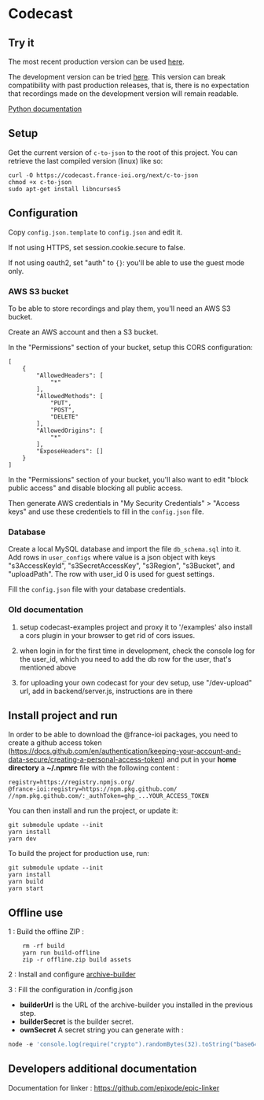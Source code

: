 # Codecast

## Try it

The most recent production version can be used
[here](https://codecast.france-ioi.org/v5/).

The development version can be tried
[here](https://codecast.france-ioi.org/next/).
This version can break compatibility with past production releases, that
is, there is no expectation that recordings made on the development
version will remain readable.

[Python documentation](docs/python.md)


## Setup

Get the current version of `c-to-json` to the root of this project. You can retrieve the last compiled version (linux) like so:

```
curl -O https://codecast.france-ioi.org/next/c-to-json
chmod +x c-to-json
sudo apt-get install libncurses5
```

## Configuration

Copy `config.json.template` to `config.json` and edit it.

If not using HTTPS, set session.cookie.secure to false.

If not using oauth2, set "auth" to `{}`: you'll be able to use the guest mode only.

### AWS S3 bucket

To be able to store recordings and play them, you'll need an AWS S3 bucket.

Create an AWS account and then a S3 bucket.

In the "Permissions" section of your bucket, setup this CORS configuration:

```
[
    {
        "AllowedHeaders": [
            "*"
        ],
        "AllowedMethods": [
            "PUT",
            "POST",
            "DELETE"
        ],
        "AllowedOrigins": [
            "*"
        ],
        "ExposeHeaders": []
    }
]
```

In the "Permissions" section of your bucket, you'll also want to edit "block public access" and disable blocking all public access.

Then generate AWS credentials in "My Security Credentials" > "Access keys" and use these credentiels to fill in the `config.json` file.

### Database

Create a local MySQL database and import the file `db_schema.sql` into it.
Add rows in `user_configs` where value is a json object with keys
"s3AccessKeyId", "s3SecretAccessKey", "s3Region", "s3Bucket", and
"uploadPath".  The row with user_id 0 is used for guest settings.

Fill the `config.json` file with your database credentials.

### Old documentation

1. setup codecast-examples project and proxy it
to '/examples' also install a cors plugin in your browser to get rid of cors issues.

2. when login in for the first time in development, check the console log for the user_id, which you need to add the db row for the user, that's mentioned above

3. for uploading your own codecast for your dev setup, use "/dev-upload" url, add in backend/server.js, instructions are in there


## Install project and run

In order to be able to download the @france-ioi packages, you need to create a github access token (https://docs.github.com/en/authentication/keeping-your-account-and-data-secure/creating-a-personal-access-token) and put in your **home directory** a **~/.npmrc** file with the following content :

    registry=https://registry.npmjs.org/
    @france-ioi:registry=https://npm.pkg.github.com/
    //npm.pkg.github.com/:_authToken=ghp_...YOUR_ACCESS_TOKEN

You can then install and run the project, or update it:

    git submodule update --init
    yarn install
    yarn dev

To build the project for production use, run:

    git submodule update --init
    yarn install
    yarn build
    yarn start


## Offline use

1 : Build the offline ZIP :
```
    rm -rf build
    yarn run build-offline
    zip -r offline.zip build assets
```

2 : Install and configure [archive-builder](https://github.com/France-ioi/archive-builder)

3 : Fill the configuration in /config.json

- **builderUrl** is the URL of the archive-builder you installed in the previous step.
- **builderSecret** is the builder secret.
- **ownSecret** A secret string you can generate with :
```javascript
node -e 'console.log(require("crypto").randomBytes(32).toString("base64"))'
```

## Developers additional documentation

Documentation for linker : https://github.com/epixode/epic-linker
